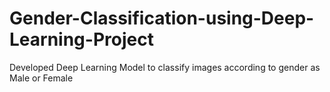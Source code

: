 # Gender-Classification-using-Deep-Learning-Project
Developed Deep Learning Model to classify images according to gender as Male or Female
